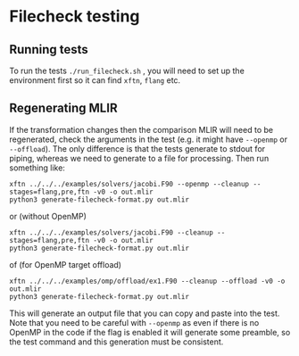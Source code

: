 # Filecheck testing

## Running tests

To run the tests `./run_filecheck.sh` , you will need to set up the environment first so it can find `xftn`, `flang` etc.

## Regenerating MLIR

If the transformation changes then the comparison MLIR will need to be regenerated, check the arguments in the test (e.g. it might have `--openmp` or `--offload`). The only difference is that the tests generate to stdout for piping, whereas we need to generate to a file for processing. Then run something like:

```
xftn ../../../examples/solvers/jacobi.F90 --openmp --cleanup --stages=flang,pre,ftn -v0 -o out.mlir
python3 generate-filecheck-format.py out.mlir
```

or (without OpenMP)

```
xftn ../../../examples/solvers/jacobi.F90 --cleanup --stages=flang,pre,ftn -v0 -o out.mlir
python3 generate-filecheck-format.py out.mlir
```

of (for OpenMP target offload)

```
xftn ../../../examples/omp/offload/ex1.F90 --cleanup --offload -v0 -o out.mlir
python3 generate-filecheck-format.py out.mlir
```

This will generate an output file that you can copy and paste into the test. Note that you need to be careful with `--openmp` as even if there is no OpenMP in the code if the flag is enabled it will generate some preamble, so the test command and this generation must be consistent.
